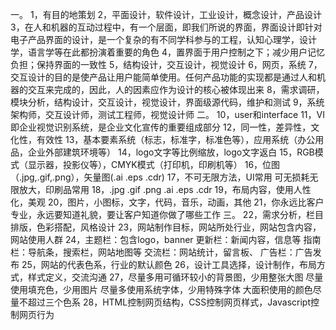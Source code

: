 一。
1，有目的地策划
2，平面设计，软件设计，工业设计，概念设计，产品设计
3，在人和机器的互动过程中，有一个层面，即我们所说的界面，界面设计即针对电子产品界面的设计，是一个复杂的有不同学科参与的工程，认知心理学，设计学，语言学等在此都扮演着重要的角色
4，置界面于用户控制之下；减少用户记忆负担；保持界面的一致性
5，结构设计，交互设计，视觉设计
6，网页，系统
7，交互设计的目的是使产品让用户能简单使用。任何产品功能的实现都是通过人和机器的交互来完成的，因此，人的因素应作为设计的核心被体现出来
8，需求调研，模块分析，结构设计，交互设计，视觉设计，界面级源代码，维护和测试
9，系统架构师，交互设计师，测试工程师，视觉设计师
二。
10，user和interface
11，VI即企业视觉识别系统，是企业文化宣传的重要组成部分
12，同一性，差异性，文化性，有效性
13，基本要素系统（标志，标准字，标准色等），应用系统（办公用品，企业外部建筑环境等）
14，logo文字等比例缩放，logo文字返白
15，RGB模式（显示器，投影仪等），CMYK模式（打印机，印刷机等）
16，位图（.jpg,.gif,.png），矢量图(.ai .eps .cdr)
17，不可无限方法，UI常用 可无损耗无限放大，印刷品常用
18，.jpg .gif .png
    .ai .eps .cdr
19，布局内容，使用人性化，美观
20，图片，小图标，文字，代码，音乐，动画，其他
21，你永远比客户专业，永远要知道礼貌，要让客户知道你做了哪些工作
三。
22，需求分析，栏目排版，色彩搭配，风格设计
23，网站制作目标，网站所处行业，网站包含内容，网站使用人群
24，主题栏：包含logo，banner
    更新栏：新闻内容，信息等
    指南栏：导航条，搜索栏，网站地图等
    交流栏：网站统计，留言板、
    广告栏：广告发布
25，网站的代表色系，行业的默认颜色
26，设计工具选择，设计制作，布局方式，样式定义，交流沟通
27，尽量多用可循环较小的背景图，少用整张大图
    尽量使用填充色，少用图片
    尽量多使用系统字体，少用特殊字体
    大面积使用的颜色尽量不超过三个色系
28，HTML控制网页结构，CSS控制网页样式，Javascript控制网页行为

